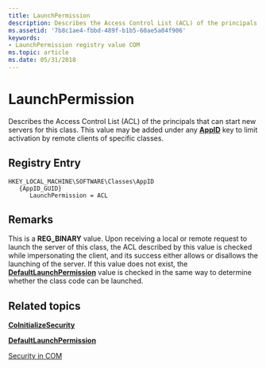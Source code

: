 ```yaml
---
title: LaunchPermission
description: Describes the Access Control List (ACL) of the principals that can start new servers for this class. This value may be added under any AppID key to limit activation by remote clients of specific classes.
ms.assetid: '7b8c1ae4-fbbd-489f-b1b5-60ae5a04f906'
keywords:
- LaunchPermission registry value COM
ms.topic: article
ms.date: 05/31/2018
---
```


# LaunchPermission

Describes the Access Control List (ACL) of the principals that can start new servers for this class. This value may be added under any [**AppID**](appid-key.md) key to limit activation by remote clients of specific classes.

## Registry Entry

```
HKEY_LOCAL_MACHINE\SOFTWARE\Classes\AppID
   {AppID_GUID}
      LaunchPermission = ACL
```

## Remarks

This is a **REG\_BINARY** value. Upon receiving a local or remote request to launch the server of this class, the ACL described by this value is checked while impersonating the client, and its success either allows or disallows the launching of the server. If this value does not exist, the [**DefaultLaunchPermission**](defaultlaunchpermission.md) value is checked in the same way to determine whether the class code can be launched.

## Related topics

<dl> <dt>

[**CoInitializeSecurity**](/windows/desktop/api/combaseapi/nf-combaseapi-coinitializesecurity)
</dt> <dt>

[**DefaultLaunchPermission**](defaultlaunchpermission.md)
</dt> <dt>

[Security in COM](security-in-com.md)
</dt> </dl>

 

 




